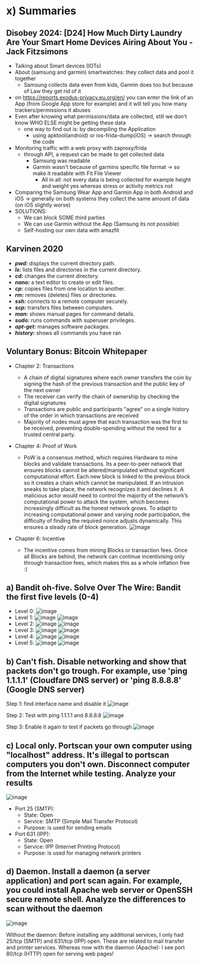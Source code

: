 # x) Summaries
## Disobey 2024: [D24] How Much Dirty Laundry Are Your Smart Home Devices Airing About You - Jack Fitzsimons
- Talking about Smart devices (IOTs)
- About (samsung and garmin) smartwatches: they collect data and pool it together
  - Samsung collects data even from kids, Garmin does too but because of Law they get rid of it
- on https://reports.exodus-privacy.eu.org/en/ you can enter the link of an App (from Google App store for example) and it will tell you how many trackers/permissions it abuses
- Even after knowing what permissions/data are collected, still we don't know WHO ELSE might be getting these data
  - one way to find out is: by decompiling the Application
    - using apktool(android) or ios-frida-dump(iOS) -> search through the code
- Monitoring traffic with a web proxy with zaproxy/frida
  - through API, a request can be made to get collected data
    - Samsung was readable
    - Garmin wasn't because of garmins specific file format -> so make it readable with Fit File Viewer
      -  All in all: not every data is being collected for example height and weight yes whereas stress or activity metrics not
- Comparing the Samsung Wear App and Garmin App in both Android and iOS -> generally on both systems they collect the same amount of data (on iOS slightly worse)
- SOLUTIONS:
  - We can block SOME third parties
  - We can use Garmin without the App (Samsung its not possible)
  - Self-hosting our own data with amazfit
## Karvinen 2020
- ***pwd:*** displays the current directory path.
- ***ls:*** lists files and directories in the current directory.
- ***cd:*** changes the current directory.
- ***nano:*** a text editor to create or edit files.
- ***cp:*** copies files from one location to another.
- ***rm:*** removes (deletes) files or directories.
- ***ssh:*** connects to a remote computer securely.
- ***scp:*** transfers files between computers.
- ***man:*** shows manual pages for command details.
- ***sudo:*** runs commands with superuser privileges.
- ***apt-get:*** manages software packages.
- ***history:*** shows all commands you have ran

## Voluntary Bonus: Bitcoin Whitepaper
- Chapter 2: Transactions
  - A chain of digital signatures where each owner transfers the coin by signing the hash of the previous transaction and the public key of the next owner
  - The receiver can verify the chain of ownership by checking the digital signatures
  - Transactions are public and participants "agree" on a single history of the order in which transactions are received
  - Majority of nodes must agree that each transaction was the first to be received, preventing double-spending without the need for a trusted central party.
- Chapter 4: Proof of Work
  - PoW is a consensus method, which requires Hardware to mine blocks and validate transactions. Its a peer-to-peer network that ensures blocks cannot be altered/manipulated without significant computational effort. Each new block is linked to the previous block so it creates a chain which cannot be manipulated. If an intrusion sneaks to take place, the network recognizes it and declines it. A malicious actor would need to control the majority of the network’s computational power to attack the system, which becomes increasingly difficult as the honest network grows. To adapt to increasing computational power and varying node participation, the difficulty of finding the required nonce adjusts dynamically. This ensures a steady rate of block generation.
    ![image](https://github.com/user-attachments/assets/c79e3dff-2be2-40d5-8f77-e2cfb64eb100)

- Chapter 6: Incentive
  - The incentive comes from mining Blocks or transaction fees. Once all Blocks are behind, the network can continue incentivising only through transaction fees, which makes this as a whole inflation free :)

## a) Bandit oh-five. Solve Over The Wire: Bandit the first five levels (0-4)
- Level 0:
  ![image](https://github.com/user-attachments/assets/4128b039-b41d-40ad-8a24-ce9541757c39)
- Level 1:
  ![image](https://github.com/user-attachments/assets/4e89565a-4b99-47c8-85a1-b3b3781fc195)
  ![image](https://github.com/user-attachments/assets/9cd605dd-1264-43f2-bd59-18d1b960eb6f)
- Level 2:
  ![image](https://github.com/user-attachments/assets/dd38ab29-320d-4022-8f4a-5b934d6ff57d)
  ![image](https://github.com/user-attachments/assets/caa3eda0-6b30-416d-b8a3-ad5ef2ca286b)
- Level 3:
  ![image](https://github.com/user-attachments/assets/dec614db-7c83-4ae3-9bfa-6a03999c05ef)
  ![image](https://github.com/user-attachments/assets/bd550c82-3680-4d40-8f89-efc9102f0f5a)
- Level 4:
  ![image](https://github.com/user-attachments/assets/56b54e14-ea9f-4ffd-a500-1a945ca005d9)
  ![image](https://github.com/user-attachments/assets/1de9b01b-07df-4a3d-a7e0-09ad335e7e3e)
- Level 5:
  ![image](https://github.com/user-attachments/assets/0120b02d-1b21-409c-a45d-0bfb3ba8fbd4)
  ![image](https://github.com/user-attachments/assets/5ace01bb-9e50-4126-bd66-4ae96060caea)

## b) Can't fish. Disable networking and show that packets don't go trough. For example, use 'ping 1.1.1.1' (Cloudfare DNS server) or 'ping 8.8.8.8' (Google DNS server)
Step 1: find interface name and disable it
![image](https://github.com/user-attachments/assets/3f821561-ea0f-432a-9f25-fa5bc4850b08)

Step 2: Test with ping 1.1.1.1 and 8.8.8.8
![image](https://github.com/user-attachments/assets/9223464d-1d08-411f-90f0-fdb0fec0aa99)

Step 3: Enable it again to test if packets go through
![image](https://github.com/user-attachments/assets/5551089d-cfaf-49c4-bfb8-ef8d4e8987e6)

## c) Local only. Portscan your own computer using "localhost" address. It's illegal to portscan computers you don't own. Disconnect computer from the Internet while testing. Analyze your results
![image](https://github.com/user-attachments/assets/dec7f50a-8967-4aac-be74-445b25ee763d)
- Port 25 (SMTP):
  - State: Open
  - Service: SMTP (Simple Mail Transfer Protocol)
  - Purpose: is used for sending emails
- Port 631 (IPP):
  - State: Open
  - Service: IPP (Internet Printing Protocol)
  - Purpose: is used for managing network printers

## d) Daemon. Install a daemon (a server application) and port scan again. For example, you could install Apache web server or OpenSSH secure remote shell. Analyze the differences to scan without the daemon
![image](https://github.com/user-attachments/assets/e8abbf8e-5520-412c-bc64-19b9ee73af29)

Without the daemon: Before installing any additional services, I only had 25/tcp (SMTP) and 631/tcp (IPP) open. These are related to mail transfer and printer services.
Whereas now with the daemon (Apache): I see port 80/tcp (HTTP) open for serving web pages! 
